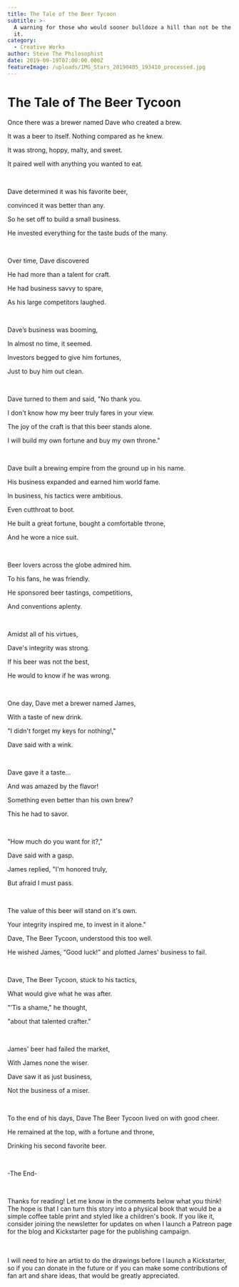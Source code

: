 ```yaml
---
title: The Tale of the Beer Tycoon
subtitle: >-
  A warning for those who would sooner bulldoze a hill than not be the king of
  it.
category:
  - Creative Works
author: Steve The Philosophist
date: 2019-09-19T07:00:00.000Z
featureImage: /uploads/IMG_Stars_20190405_193410_processed.jpg
---
```

# The Tale of The Beer Tycoon

Once there was a brewer named Dave who created a brew.

It was a beer to itself. Nothing compared as he knew.

It was strong, hoppy, malty, and sweet.

It paired well with anything you wanted to eat.

<br/>

Dave determined it was his favorite beer, 

convinced it was better than any.

So he set off to build a small business. 

He invested everything for the taste buds of the many.

<br/>

Over time, Dave discovered 

He had more than a talent for craft.

He had business savvy to spare,

As his large competitors laughed.

<br/>

Dave’s business was booming,

In almost no time, it seemed.

Investors begged to give him fortunes, 

Just to buy him out clean.

<br/>

Dave turned to them and said, "No thank you.

I don't know how my beer truly fares in your view.

The joy of the craft is that this beer stands alone.

I will build my own fortune and buy my own throne."

<br/>

Dave built a brewing empire from the ground up in his name.

His business expanded and earned him world fame.

In business, his tactics were ambitious. 

Even cutthroat to boot.

He built a great fortune, bought a comfortable throne, 

And he wore a nice suit.

<br/>

Beer lovers across the globe admired him. 

To his fans, he was friendly.

He sponsored beer tastings, competitions,

And conventions aplenty.

<br/>

Amidst all of his virtues, 

Dave's integrity was strong.

If his beer was not the best, 

He would to know if he was wrong.

<br/>

One day, Dave met a brewer named James, 

With a taste of new drink.

"I didn't forget my keys for nothing!," 

Dave said with a wink.

<br/>

Dave gave it a taste... 

And was amazed by the flavor!

Something even better than his own brew? 

This he had to savor.

<br/>

"How much do you want for it?," 

Dave said with a gasp.

James replied, "I'm honored truly, 

But afraid I must pass.

<br/>

The value of this beer will stand on it's own.

Your integrity inspired me, to invest in it alone."

Dave, The Beer Tycoon, understood this too well.

He wished James, “Good luck!” and plotted James' business to fail.

<br/>

Dave, The Beer Tycoon, stuck to his tactics,

What would give what he was after.

"’Tis a shame," he thought, 

"about that talented crafter."

<br/>

James' beer had failed the market, 

With James none the wiser.

Dave saw it as just business, 

Not the business of a miser.

<br/>

To the end of his days, Dave The Beer Tycoon lived on with good cheer.

He remained at the top, with a fortune and throne, 

Drinking his second favorite beer.

<br/>

\-The End-

<br/>

Thanks for reading! Let me know in the comments below what you think! The hope is that I can turn this story into a physical book that would be a simple coffee table print and styled like a children's book. If you like it, consider joining the newsletter for updates on when I launch a Patreon page for the blog and Kickstarter page for the publishing campaign. 

<br/>\
I will need to hire an artist to do the drawings before I launch a Kickstarter, so if you can donate in the future or if you can make some contributions of fan art and share ideas, that would be greatly appreciated.
